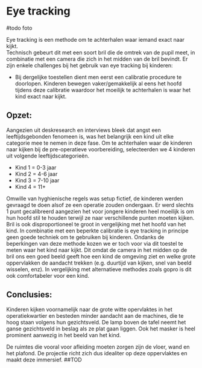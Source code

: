 # Eye tracking

 #todo foto

Eye tracking is een methode om te achterhalen waar iemand exact naar kijkt.  
Technisch gebeurt dit met een soort bril die de omtrek van de pupil meet, in combinatie met een camera die zich in het midden van de bril bevindt. 
Er zijn enkele challenges bij het gebruik van eye tracking bij kinderen:
 
* Bij dergelijke toestellen dient men eerst een calibratie procedure te doorlopen. Kinderen bewegen vaker/gemakkelijk al eens het hoofd tijdens deze calibratie waardoor het moeilijk te achterhalen is waar het kind exact naar kijkt.

## Opzet:
Aangezien uit deskresearch en interviews bleek dat angst een leeftijdsgebonden fenomeen is, was het belangrijk een kind uit elke categorie mee te nemen in deze fase. Om te achterhalen waar de kinderen naar kijken bij de pre-operatieve voorbereiding, selecteerden we 4 kinderen uit volgende leeftijdscategorieën. 

* Kind 1 = 0-3 jaar
* Kind 2 = 4-6 jaar
* Kind 3 = 7-10 jaar
* Kind 4 = 11+ 

Omwille van hyghienische regels was setup fictief, de kinderen werden gevraagd te doen alsof ze een operatie zouden ondergaan. 
Er werd slechts 1 punt gecalibreerd aangezien het voor jongere kinderen heel moeilijk is om hun hoofd stil te houden terwijl ze naar verschillende punten moeten kijken. 
Bril is ook disproportioneel te groot in vergelijking met het hoofd van het kind. 
In combinatie met een beperkte calibratie is eye tracking in principe geen goede techniek om te gebruiken bij kinderen. Ondanks de beperkingen van deze methode kozen we er toch voor via dit toestel te meten waar het kind naar kijkt. Dit omdat de camera in het midden op de bril ons een goed beeld geeft hoe een kind de omgeving ziet en welke grote oppervlakken de aandacht trekken (e.g. duurtijd van kijken, snel van beeld wisselen, enz). In vergelijking met alternatieve methodes zoals gopro is dit ook comfortabeler voor een kind. 

## Conclusies:

Kinderen kijken voornamelijk naar de grote witte opervlaktes in het operatiekwartier en besteden minder aandacht aan de machines, die te hoog staan volgens hun gezichtsveld. 
De lamp boven de tafel neemt het ganse gezichtsveld in beslag als ze plat gaan liggen. Ook het masker is heel prominent aanwezig in het beeld van het kind. 

De ruimtes die vooral voor afleiding moeten zorgen zijn de vloer, wand en het plafond. De projectie richt zich dus idealiter op deze oppervlaktes en maakt deze immersief. ##TOD<linkmethardwarejan>


